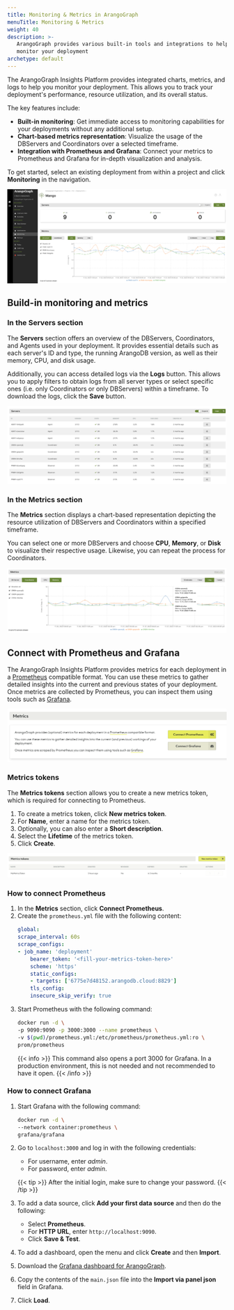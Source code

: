 ```yaml
---
title: Monitoring & Metrics in ArangoGraph
menuTitle: Monitoring & Metrics
weight: 40
description: >-
   ArangoGraph provides various built-in tools and integrations to help you
   monitor your deployment
archetype: default
---
```

The ArangoGraph Insights Platform provides integrated charts, metrics, and logs
to help you monitor your deployment. This allows you to track your deployment's
performance, resource utilization, and its overall status.

The key features include:
- **Built-in monitoring**: Get immediate access to monitoring capabilities for
  your deployments without any additional setup.
- **Chart-based metrics representation**: Visualize the usage of the DBServers
  and Coordinators over a selected timeframe.
- **Integration with Prometheus and Grafana**: Connect your metrics to Prometheus
  and Grafana for in-depth visualization and analysis.

To get started, select an existing deployment from within a project and
click **Monitoring** in the navigation. 

![ArangoGraph Monitoring tab](../../images/arangograph-monitoring-tab.png)

## Build-in monitoring and metrics

### In the **Servers** section

The **Servers** section offers an overview of the DBServers, Coordinators,
and Agents used in your deployment. It provides essential details such as each
server's ID and type, the running ArangoDB version, as well as their memory,
CPU, and disk usage.

Additionally, you can access detailed logs via the **Logs** button. This allows
you to apply filters to obtain logs from all server types or select specific ones
(i.e. only Coordinators or only DBServers) within a timeframe. To download the
logs, click the **Save** button.

![ArangoGraph Monitoring Servers](../../images/arangograph-monitoring-servers.png)

### In the **Metrics** section

The **Metrics** section displays a chart-based representation depicting the
resource utilization of DBServers and Coordinators within a specified timeframe.

You can select one or more DBServers and choose **CPU**, **Memory**, or **Disk**
to visualize their respective usage. Likewise, you can repeat the process for
Coordinators.

![Arangograph Monitoring Metrics Chart](../../images/arangograph-monitoring-metrics-chart.png)

## Connect with Prometheus and Grafana

The ArangoGraph Insights Platform provides metrics for each deployment in a 
[Prometheus](https://prometheus.io/) compatible format.
You can use these metrics to gather detailed insights into the current
and previous states of your deployment.
Once metrics are collected by Prometheus, you can inspect them using tools
such as [Grafana](https://grafana.com/oss/grafana/).

![ArangoGraph Connect Metrics Section](../../images/arangograph-connect-metrics-section.png)

### Metrics tokens

The **Metrics tokens** section allows you to create a new metrics token,
which is required for connecting to Prometheus.

1. To create a metrics token, click **New metrics token**.
2. For **Name**, enter a name for the metrics token.
3. Optionally, you can also enter a **Short description**.
4. Select the **Lifetime** of the metrics token. 
5. Click **Create**.

![ArangoGraph Metrics Tokens](../../images/arangograph-metrics-token.png)

### How to connect Prometheus

1. In the **Metrics** section, click **Connect Prometheus**.
2. Create the `prometheus.yml` file with the following content:
   ```yaml
   global:
   scrape_interval: 60s
   scrape_configs:
   - job_name: 'deployment'
       bearer_token: '<fill-your-metrics-token-here>'
       scheme: 'https'
       static_configs:
       - targets: ['6775e7d48152.arangodb.cloud:8829']
       tls_config:
       insecure_skip_verify: true
   ```
3. Start Prometheus with the following command:
   ```sh
   docker run -d \
   -p 9090:9090 -p 3000:3000 --name prometheus \
   -v $(pwd)/prometheus.yml:/etc/prometheus/prometheus.yml:ro \
   prom/prometheus
   ```
   {{< info >}}
   This command also opens a port 3000 for Grafana. In a production environment,
   this is not needed and not recommended to have it open.
   {{< /info >}}

### How to connect Grafana

1. Start Grafana with the following command:
   ```sh
   docker run -d \
   --network container:prometheus \
   grafana/grafana
   ```  
2. Go to `localhost:3000` and log in with the following credentials:
   - For username, enter *admin*.
   - For password, enter *admin*. 

    {{< tip >}}
    After the initial login, make sure to change your password.
    {{< /tip >}}

3. To add a data source, click **Add your first data source** and then do the following:
   - Select **Prometheus**.
   - For **HTTP URL**, enter `http://localhost:9090`.
   - Click **Save & Test**.      
4. To add a dashboard, open the menu and click **Create** and then **Import**.
5. Download the [Grafana dashboard for ArangoGraph](https://github.com/arangodb-managed/grafana-dashboards).
6. Copy the contents of the `main.json` file into the **Import via panel json** field in Grafana.
7. Click **Load**.
